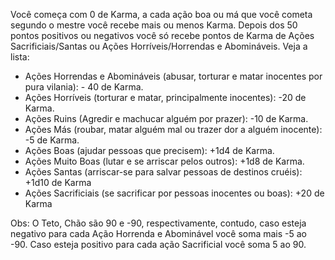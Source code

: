 Você começa com 0 de Karma, a cada ação boa ou má que você cometa segundo o mestre você recebe mais ou menos Karma. Depois dos 50 pontos positivos ou negativos você só recebe pontos de Karma de Ações Sacrificiais/Santas ou Ações Horríveis/Horrendas e Abomináveis. Veja a lista:

- Ações Horrendas e Abomináveis (abusar, torturar e matar inocentes por pura vilania): - 40 de Karma.
- Ações Horríveis (torturar e matar, principalmente inocentes): -20 de Karma.
- Ações Ruins (Agredir e machucar alguém por prazer): -10 de Karma.
- Ações Más (roubar, matar alguém mal ou trazer dor a alguém inocente): -5 de Karma.
- Ações Boas (ajudar pessoas que precisem): +1d4 de Karma.
- Ações Muito Boas (lutar e se arriscar pelos outros): +1d8 de Karma.
- Ações Santas (arriscar-se para salvar pessoas de destinos cruéis): +1d10 de Karma
- Ações Sacrificiais (se sacrificar por pessoas inocentes ou boas): +20 de Karma

Obs: O Teto, Chão são 90 e -90, respectivamente, contudo, caso esteja negativo para cada Ação Horrenda e Abominável você soma mais -5 ao -90. Caso esteja positivo para cada ação Sacrificial você soma 5 ao 90.

